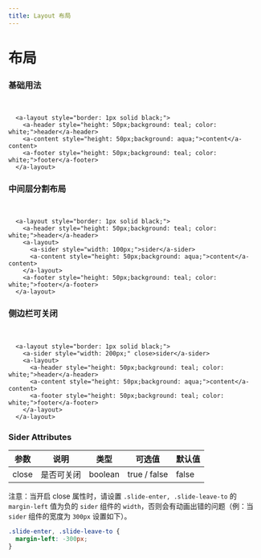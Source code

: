 ```yaml
---
title: Layout 布局
---
```

# 布局

### 基础用法 
<br/>  

<ClientOnly>
  <layout-demo/>
</ClientOnly>

```vue
  <a-layout style="border: 1px solid black;">
    <a-header style="height: 50px;background: teal; color: white;">header</a-header>
    <a-content style="height: 50px;background: aqua;">content</a-content>
    <a-footer style="height: 50px;background: teal; color: white;">footer</a-footer>
  </a-layout>
```

### 中间层分割布局 
<br/>  

<ClientOnly>
  <layout-demo2/>
</ClientOnly>  

```vue
  <a-layout style="border: 1px solid black;">
    <a-header style="height: 50px;background: teal; color: white;">header</a-header>
    <a-layout>
      <a-sider style="width: 100px;">sider</a-sider>
      <a-content style="height: 50px;background: aqua;">content</a-content>
    </a-layout>
    <a-footer style="height: 50px;background: teal; color: white;">footer</a-footer>
  </a-layout>
```

### 侧边栏可关闭 
<br/>  

<ClientOnly>
  <layout-demo3/>
</ClientOnly>  

```vue
  <a-layout style="border: 1px solid black;">
    <a-sider style="width: 200px;" close>sider</a-sider>
    <a-layout>
      <a-header style="height: 50px;background: teal; color: white;">header</a-header>
      <a-content style="height: 50px;background: aqua;">content</a-content>
      <a-footer style="height: 50px;background: teal; color: white;">footer</a-footer>
    </a-layout>
  </a-layout>
```

### Sider Attributes
|参数|说明|类型|可选值|默认值|
|----|----|----|----|----|
|close|是否可关闭|boolean|true / false|false|

注意：当开启 close 属性时，请设置 `.slide-enter, .slide-leave-to` 的 `margin-left` 值为负的 `sider` 组件的 `width`，否则会有动画出错的问题（例：当`sider` 组件的宽度为 `300px` 设置如下）。  
```css
.slide-enter, .slide-leave-to {
  margin-left: -300px;
}
```